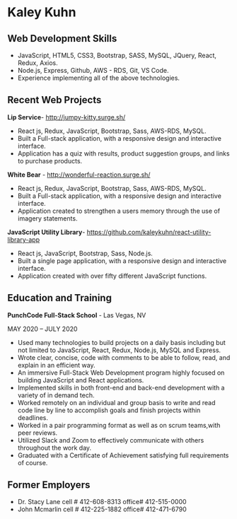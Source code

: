 # Kaley Kuhn

## Web Development Skills
  - JavaScript, HTML5, CSS3, Bootstrap, SASS, MySQL, JQuery, React, Redux, Axios.
  - Node.js, Express, Github, AWS - RDS, Git, VS Code.
  - Experience implementing all of the above technologies.
  
## Recent Web Projects
  **Lip Service**-​ ​http://jumpy-kitty.surge.sh/
  - React js, Redux, JavaScript, Bootstrap, Sass, AWS-RDS, MySQL.
  - Built a Full-stack application, with a responsive design and interactive interface.
  - Application has a quiz with results, product suggestion groups, and links to purchase products.

**White Bear** -​ ​http://wonderful-reaction.surge.sh/

  - React js, Redux, JavaScript, Bootstrap, Sass, AWS-RDS, MySQL.
  - Built a Full-stack application, with a responsive design and interactive interface.
  - Application created to strengthen a users memory through the use of imagery statements.

**JavaScript Utility Library**-​ ​https://github.com/kaleykuhn/react-utility-library-app
  - React js, JavaScript, Bootstrap, Sass, Node.js.
  - Built a single page application, with a responsive design and interactive interface.
  - Application created with over fifty different JavaScript functions.

## Education and Training

**PunchCode Full-Stack School** -
Las Vegas, NV

M​AY​ 2020 – J​ULY​ 2020

  - Used many technologies to build projects on a daily basis including but not limited to JavaScript, React, Redux,         Node.js, MySQL and Express.
  - Wrote clear, concise, code with comments to be able to follow, read, and explain in an efficient way.
  - An immersive Full-Stack Web Development program highly focused on building JavaScript and React
    applications.
  - Implemented skills in both front-end and back-end development with a variety of in demand tech.
  - Worked remotely on an individual and group basis to write and read code line by line to accomplish goals and
    finish projects within deadlines.
  - Worked in a pair programming format as well as on scrum teams,with peer reviews.
  - Utilized Slack and Zoom to effectively communicate with others throughout the work day.
  - Graduated with a Certificate of Achievement satisfying full requirements of course.

## Former Employers
  - Dr. Stacy Lane cell # 412-608-8313 office# 412-515-0000
  - John Mcmarlin cell # 412-225-1882 office# 412-471-6790
